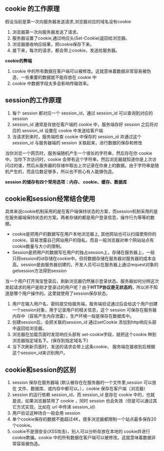 ## cookie 的工作原理
假设当前是第一次向服务器发送请求,浏览器对应的域名没有cookie
1. 浏览器第一次向服务器发送了请求。
2. 服务器设置了cookie,通过响应头(Set-Cookie)返回给浏览器。
3. 浏览器接收响应结果，把cookie保存下来。
4. 接下来，每次的请求，都会带上cookie，发送给服务器。

**cookie的弊端**

1. cookie 中的所有数据在客户端可以被修改。这就意味着数据非常容易被伪造，一些重要的数据就不能存放在 cookie 中
2. cookie 中数据字段太多会影响传输效率。

## session的工作原理
1. 每个 session 都对应一个 session_id，通过 session_id 可以查询到对应的 session
2. session_id 通常是存放在客户端的 cookie 中，服务端存好 session 之后将对应的 session_id 设置在 cookie 中发送给客户端
3. 当请求到来时，服务端检查 cookie 中保存的 session_id 并通过这个 session_id 与服务器端的 session 关联起来，进行数据的保存和修改

当你浏览一个网页时，服务端随机产生一个很长的字符串，然后存在你 cookie 中。当你下次访问时，cookie 会带有这个字符串，然后浏览器就知道你是上次访问过的谁，然后从服务器的存储中取出上次记录在你身上的数据。由于字符串是随机产生的，而且位数足够多，所以也不担心有人能够伪造。

**session 的储存有四个常用选项：内存、 cookie、缓存、数据库**

## cookie和session经常结合使用
具体来说cookie机制采用的是在客户端保持状态的方案，而session机制采用的是在服务器端保持状态的方案。两者存储的都是用户登录信息，操作行为等等的数据。
- cookie是把用户的数据写在用户本地浏览器上, 其他网站也可以扫描使用你的cookie，容易泄露自己网站用户的隐私，而且一般浏览器对单个网站站点有cookie数量与大小的限制。
- Session是把用户的数据写在用户的独占session上，存储在服务器上，一般只将session的id存储在cookie中。但将数据存储在服务器对服务器的成本会高。session是由服务器创建的，开发人员可以在服务器上通过request对象的getsession方法得到session

当一个用户打开淘宝登录后，刷新浏览器仍然展示登录状态。服务器如何分辨这次发起请求的用户是刚才登录过的用户呢？由于**HTTP协议是无状态的**，所以并不知道是哪个用户操作的。这里就使用了session保存状态。

1. 用户在输入用户名、密码提交给服务端，服务端验证通过后会给这个用户创建一个session对象，用于记录用户的相关信息，这个 session 可保存在服务器内存中（容易产生内存泄露），生产环境一般是保存在数据库中。
2. 创建session后，会把关联的session_id 通过setCookie 添加到http响应头部中返回给浏览器。
3. 浏览器在加载页面时发现响应头部有 set-cookie字段，就把这个cookie 种到浏览器指定域名下。(保存到指定域名下)
4. 当下次刷新页面时，发送的请求会带上这条cookie， 服务端在接收到后根据这个session_id来识别用户。

## cookie和session的区别
1. session 保存在服务器端 (默认被存在在服务器的一个文件里,session 可以放在 文件、数据库、或内存中都可以。），cookie 保存在客户端（浏览器）
2. session 的运行依赖 session_id，而 session_id 是存在 cookie 中的，也就是说，如果浏览器禁用了 cookie ，同时 session 也会失效（但是可以通过其它方式实现，比如在 url 中传递 session_id）
3. 用户验证这种场合一般会用 session
4. 单个cookie保存的数据不能超过4K，很多浏览器都限制一个站点最多保存20个cookie。
5. cookie不是很安全(XSS攻击)，别人可以分析存放在本地的 cookie并进行cookie欺骗。cookie 中的所有数据在客户端可以被修改。这就意味着数据非常容易被伪造。
 

